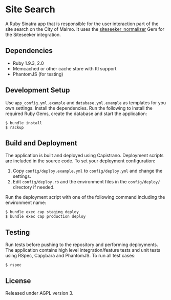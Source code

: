 # Site Search
A Ruby Sinatra app that is responsible for the user interaction part of the site search on the City of Malmo. It uses the [siteseeker_normalizer](https://github.com/malmostad/siteseeker_normalizer) Gem for the Siteseeker integration.

## Dependencies
* Ruby 1.9.3, 2.0
* Memcached or other cache store with ttl support
* PhantomJS (for testing)

## Development Setup
Use `app_config.yml.example` and `database.yml.example` as templates for you own settings. Install the dependencies. Run the following to install the required Ruby Gems, create the database and start the application:

```shell
$ bundle install
$ rackup
```

## Build and Deployment
The application is built and deployed using Capistrano. Deployment scripts are included in the source code. To set your deployment configuration:

1. Copy `config/deploy.example.yml` to `config/deploy.yml` and change the settings.
2. Edit `config/deploy.rb` and the environment files in the `config/deploy/` directory if needed.

Run the deployment script with one of the following command including the environment name:

```
$ bundle exec cap staging deploy
$ bundle exec cap production deploy
```

## Testing
Run tests before pushing to the repository and performing deployments. The application contains high level integration/feature tests and unit tests using RSpec, Capybara and PhantomJS. To run all test cases:

```shell
$ rspec
```

## License
Released under AGPL version 3.
